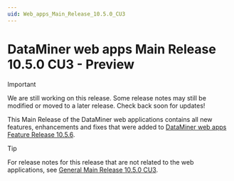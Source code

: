 ```yaml
---
uid: Web_apps_Main_Release_10.5.0_CU3
---
```


# DataMiner web apps Main Release 10.5.0 CU3 - Preview

> [!IMPORTANT]
> We are still working on this release. Some release notes may still be modified or moved to a later release. Check back soon for updates!

This Main Release of the DataMiner web applications contains all new features, enhancements and fixes that were added to [DataMiner web apps Feature Release 10.5.6](xref:Web_apps_Feature_Release_10.5.6).

> [!TIP]
> For release notes for this release that are not related to the web applications, see [General Main Release 10.5.0 CU3](xref:General_Main_Release_10.5.0_CU3).
